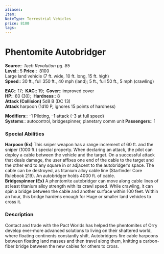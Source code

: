 ```yaml
---
aliases: 
Item:
NoteType: Terrestrial Vehicles
price: 8100
tags: 
---
```


# Phentomite Autobridger

**Source**:: _Tech Revolution pg. 85_  
**Level**:: 5
**Price**::  8100  
Large land vehicle (7 ft. wide, 10 ft. long, 15 ft. high)  
**Speed**:: 30 ft., full 350 ft., 40 mph (land); 5 ft., full 50 ft., 5 mph (crawling)  

**EAC**:: 17; 
**KAC**:: 19; 
**Cover**:: improved cover  
**HP**:: 60 (30); 
**Hardness**:: 8  
**Attack (Collision)** 5d8 B (DC 13)  
**Attack** harpoon (1d10 P, ignores 15 points of hardness)  

**Modifiers**:: –1 Piloting, –1 attack (–3 at full speed)  
**Systems**:: autocontrol, bridgespinner, planetary comm unit
**Passengers**:: 1  

### Special Abilities

**Harpoon (Ex)** This sniper weapon has a range increment of 60 ft. and the sniper (1000 ft.) special property. When declaring an attack, the pilot can deploy a cable between the vehicle and the target. On a successful attack that deals damage, the user affixes one end of the cable to the target and the other end to any square in or adjacent to the autobridger’s space. The cable can be destroyed, as titanium alloy cable line (Starfinder Core Rulebook 219). An autobridger holds 4000 ft. of cable.  
**Bridgespinner (Ex)** A phentomite autobridger can move along cable lines of at least titanium alloy strength with its crawl speed. While crawling, it can spin a bridge between the cable and another surface within 100 feet. Within an hour, this bridge hardens enough for Huge or smaller land vehicles to cross it.

### Description

Contact and trade with the Pact Worlds has helped the phentomites of Orry develop ever-more advanced solutions to living on their shattered world, where floating continents constantly shift. Autobridgers fire cable harpoons between floating land masses and then travel along them, knitting a carbon-fiber bridge between the new cables for others to cross.
